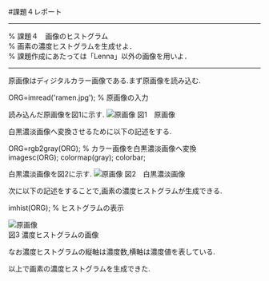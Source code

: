 #課題４レポート
___
% 課題４　画像のヒストグラム  
% 画素の濃度ヒストグラムを生成せよ．  
% 課題作成にあたっては「Lenna」以外の画像を用いよ．
___

原画像はディジタルカラー画像である.まず原画像を読み込む.

ORG=imread('ramen.jpg'); % 原画像の入力 

読み込んだ原画像を図1に示す.
![原画像](https://github.com/fujikawabata/MATLAB/raw/master/image/ramen.jpg?raw=true)
図1　原画像

白黒濃淡画像へ変換させるために以下の記述をする.

ORG=rgb2gray(ORG); % カラー画像を白黒濃淡画像へ変換  
imagesc(ORG); colormap(gray); colorbar;

白黒濃淡画像を図2に示す.
![原画像](https://github.com/fujikawabata/MATLAB/raw/master/image/kadai4/kadai4-1.jpg?raw=true)
図2　白黒濃淡画像

次に以下の記述をすることで,画素の濃度ヒストグラムが生成できる.

imhist(ORG); % ヒストグラムの表示

![原画像](https://github.com/fujikawabata/MATLAB/raw/master/image/kadai4/kadai4-2.jpg?raw=true)  
図3 濃度ヒストグラムの画像  

なお濃度ヒストグラムの縦軸は濃度数,横軸は濃度値を表している.

以上で画素の濃度ヒストグラムを生成できた.
